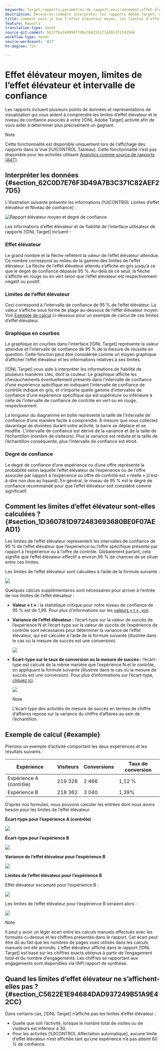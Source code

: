 ```yaml
---
keywords: Target;rapports;paramètres de rapport;environnement;effet élévateur;limite de l’effet élévateur;variance;confiance;contrôle
description: Découvrez comment interpréter les rapports Adobe Target, qui incluent des points de données et des représentations de visualisation pour vous aider à comprendre les limites d’effet élévateur et le niveau de confiance de vos activités.
title: Comment puis-je Vue l’effet élévateur moyen, les limites d’effet élévateur et l’intervalle de confiance ?
feature: Reports
translation-type: tm+mt
source-git-commit: bb27f6e540998f7dbe7642551f7a5013f2fd25b4
workflow-type: tm+mt
source-wordcount: '817'
ht-degree: 72%

---
```



# Effet élévateur moyen, limites de l’effet élévateur et intervalle de confiance

Les rapports incluent plusieurs points de données et représentations de visualisation qui vous aident à comprendre les limites d’effet élévateur et le niveau de confiance associés à votre [!DNL Adobe Target] activité afin de vous aider à déterminer plus précisément un gagnant.

>[!NOTE]
>
>Cette fonctionnalité est disponible uniquement lors de l’affichage des rapports dans la Vue [!UICONTROL Tableau]. Cette fonctionnalité n’est pas disponible pour les activités utilisant [Analytics comme source de rapports (A4T)](/help/c-integrating-target-with-mac/a4t/a4t.md#concept_7540C8C04259434AB6EE33B09F47A1DE).

## Interpréter les données {#section_62C0D7E76F3D49A7B3C371C82AEF27D5}

L’illustration suivante présente les informations [!UICONTROL Limites d’effet élévateur et Niveau de confiance] :

![Rapport élévateur moyen et degré de confiance](/help/c-reports/c-report-settings/assets/lift-screenshot-new.png)

Les informations d’effet élévateur et de fiabilité de l’interface utilisateur de rapports [!DNL Target] incluent :

### Effet élévateur

Le grand nombre et la flèche reflètent la valeur de l’effet élévateur attendue. Ce nombre correspond au milieu de la gamme des limites de l’effet élévateur. La flèche de l’effet élévateur attendu s’affiche en gris jusqu’à ce que le degré de confiance dépasse 95 %. Au-delà de ce seuil, la flèche s’affiche en rouge ou en vert selon que l’effet élévateur est respectivement négatif ou positif.

### Limites de l’effet élévateur

Ceci correspond à l’intervalle de confiance de 95 % de l’effet élévateur. La valeur s’affiche sous forme de plage au-dessous de l’effet élévateur moyen. Voir [Exemple de calcul](#example) ci-dessous pour un exemple de calcul de ces limites d’effet élévateur.

### Graphique en courbes

Le graphique en courbes dans l’interface [!DNL Target] représente la valeur attendue et l’intervalle de confiance de 95 % de la mesure de réussite en question. Cette fonction peut être considérée comme un moyen graphique d’afficher l’effet élévateur et les informations relatives à ses limites.

[!DNL Target] vous aide à interpréter les informations de fiabilité de plusieurs manières clés, dont la couleur. Le graphique affiche les chevauchements éventuellement présents dans l’intervalle de confiance d’une expérience spécifique en indiquant l’intervalle de confiance de contrôle indiqué en gris, et n’importe quelle gamme d’intervalles de confiance d’une expérience spécifique qui est supérieure ou inférieure à celle de l’intervalle de confiance de contrôle en vert ou en rouge, respectivement.

La longueur du diagramme en boîte représente la taille de l’intervalle de confiance d’une manière facile à comprendre. À mesure que vous collectez davantage de données durant votre activité, la barre se déplace et se modifie. L’intervalle de confiance est dérivé de la variance et de la taille de l’échantillon (nombre de visiteurs). Plus la variance est réduite et la taille de l’échantillon conséquente, plus l’intervalle de confiance est étroit.

### Degré de confiance

Le degré de confiance d’une expérience ou d’une offre représente la probabilité selon laquelle l’effet élévateur de l’expérience ou de l’offre associée par rapport à l’expérience ou offre de contrôle est « réelle » (c’est-à-dire non due au hasard). En général, le niveau de 95 % est le degré de confiance recommandé pour que l’effet élévateur soit considéré comme significatif.

## Comment les limites d’effet élévateur sont-elles calculées ? {#section_1D360781D972483693680BE0F07AEAD1}

Les limites de l’effet élévateur représentent les intervalles de confiance de 95 % de l’effet élévateur que l’expérience ou l’offre spécifique présente par rapport à l’expérience ou à l’offre de contrôle. Globalement parlant, cela signifie que l’effet élévateur effectif a environ 95 % de chances de se situer entre ces limites.

Les limites de l’effet élévateur sont calculées à l’aide de la formule suivante :

![](assets/lift_diagram.png)

Quelques calculs supplémentaires sont nécessaires pour arriver à l’entrée de nos limites de l’effet élévateur :

* **Valeur « t » :** la statistique critique pour notre niveau de confiance de 95 % est de 1,96. Pour plus d’informations sur les [valeurs « t », voir](https://en.wikipedia.org/wiki/T-statistic).
* **Variance de l’effet élévateur :** l’écart-type sur la valeur de succès de l’expérience N et l’écart-type sur la valeur de succès de l’expérience de contrôle sont nécessaires pour déterminer la variance de l’effet élévateur, qui est calculée à l’aide de la formule suivante (illustrée dans le cas où la mesure de succès est une conversion).

   ![](assets/lift_variance.png)

* **Écart-type sur le taux de conversion ou la mesure de succès :** l’écart-type est calculé de la même manière que l’expérience N et le contrôle, en appliquant la formule suivante (illustrée dans le cas où la mesure de succès est une conversion). Pour plus d’informations sur l’écart-type, [cliquez ici](https://en.wikipedia.org/wiki/Standard_error).

   ![](assets/standard_error.png)

   >[!NOTE]
   >
   >L’écart-type des activités de mesure de succès en termes de chiffre d’affaires repose sur la variance du chiffre d’affaires au sein de l’échantillon.

## Exemple de calcul {#example}

Prenons un exemple d’activité comportant les deux expériences et les résultats suivants :

| Expérience | Visiteurs | Conversions | Taux de conversion |
|--- |--- |--- |--- |
| Expérience A (contrôle) | 219 328 | 2 466 | 1,12 % |
| Expérience B | 218 362 | 3 040 | 1,39% |

D’après nos formules, nous pouvons calculer les entrées dont nous avons besoin pour les limites de l’effet élévateur.

**Écart-type pour l’expérience A (contrôle)**

![](assets/standard_error_A.png)

**Écart-type pour l’expérience B**

![](assets/standard_error_B.png)

**Variance de l’effet élévateur pour l’expérience B**

![](assets/lift_variance_B.png)

**Limites de l’effet élévateur pour l’expérience B**

Effet élévateur escompté pour l’expérience B :

![](assets/lift_bounds_B.png)

Les limites de l’effet élévateur pour l’expérience B seraient alors :

![](assets/lift_bounds_B2.png)

>[!NOTE]
>
>Il peut y avoir un léger écart entre les calculs manuels effectués avec les formules ci-dessus et les chiffres présentés dans le rapport. Cet écart peut être dû au fait que les nombres de pages vues utilisés dans les calculs manuels ont été arrondis. L’effet élévateur affiché dans le rapport [!DNL Target] est basé sur les chiffres exacts obtenus à partir de l’engagement total et du nombre d’engagements. Les chiffres se rapportant aux engagements sont disponibles via l’API rapport de synthèse.

## Quand les limites d’effet élévateur ne s’affichent-elles pas ? {#section_C5622E1E94684DAD937249B51A9E42CC}

Dans certains cas, [!DNL Target] n’affiche pas les limites d’effet élévateur :

* Quelle que soit l’activité, lorsque le nombre total de visites ou de visiteurs est inférieur à 30.
* Pour les activités [!UICONTROL Affectation automatique], aucune limite d’effet élévateur n’est affichée tant qu’une expérience n’a pas atteint 60 % de confiance.
